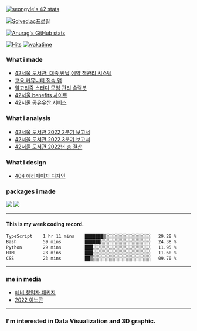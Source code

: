 [![seongyle's 42 stats](https://badge.mediaplus.ma/greenbinary/seongyle?1337Badge=off&UM6P=off)](https://github.com/oakoudad/badge42)


[![Solved.ac프로필](http://mazassumnida.wtf/api/v2/generate_badge?boj=dltjddus2)](https://solved.ac/dltjddus2)

[![Anurag's GitHub stats](https://github-readme-stats.vercel.app/api?username=YeonSeong-Lee)](https://github.com/anuraghazra/github-readme-stats)


[![Hits](https://hits.seeyoufarm.com/api/count/incr/badge.svg?url=https%3A%2F%2Fgithub.com%2FYeonSeong-Lee&count_bg=%2379C83D&title_bg=%23555555&icon=&icon_color=%23E7E7E7&title=hits&edge_flat=false)](https://hits.seeyoufarm.com)
[![wakatime](https://wakatime.com/badge/user/2f42ecac-18b3-4aea-9e84-70d3d28d0008.svg)](https://wakatime.com/@2f42ecac-18b3-4aea-9e84-70d3d28d0008)



### What i made
- [42서울 도서관: 대출,반납,예약 책관리 시스템](https://42library.kr/)
- [교육 커뮤니티 접속 앱](https://github.com/YeonSeong-Lee/HufsLifeAcademy_app)
- [알고리즘 스터디 모임 관리 슬랙봇](https://github.com/helloAlgorithms/RedKiKi)
- [42서울 benefits 사이트](https://benefit.42seoul.link/)
- [42서울 공유우산 서비스](https://github.com/YeonSeong-Lee/OpenUmbrella)


### What i analysis
- [42서울 도서관 2022 2분기 보고서](https://rpubs.com/yeonseong/jiphyeonjeon_2022_2Q)
- [42서울 도서관 2022 3분기 보고서](https://rpubs.com/yeonseong/jiphyeonjeon_2022_3Q)
- [42서울 도서관 2022년 총 결산](https://rpubs.com/yeonseong/jiphyeonjeon_2022_total)


### What i design
- [404 에러페이지 디자인](https://yeonseong-lee.github.io/web_graphics/blob/main/404.html)

### packages i made
 <a href="https://nodei.co/npm/az-generator/"><img src="https://nodei.co/npm/az-generator.png"></a>
 <a href="https://nodei.co/npm/korean-random-names-generator/"><img src="https://nodei.co/npm/korean-random-names-generator.png"></a>

---

#### This is my week coding record.
<!--START_SECTION:waka-->

```txt
TypeScript    1 hr 11 mins    ███████▒░░░░░░░░░░░░░░░░░   29.28 %
Bash          59 mins         ██████░░░░░░░░░░░░░░░░░░░   24.38 %
Python        29 mins         ███░░░░░░░░░░░░░░░░░░░░░░   11.95 %
HTML          28 mins         ███░░░░░░░░░░░░░░░░░░░░░░   11.60 %
CSS           23 mins         ██▒░░░░░░░░░░░░░░░░░░░░░░   09.70 %
```

<!--END_SECTION:waka-->
--- 

### me in media
<!-- - [4.19 장학회](https://www.hufs.ac.kr/user/boardList.action?command=view&page=34&boardId=41994&boardSeq=120667021) -->
- [예비 창업자 패키지](http://www.hufsnews.co.kr/news/articleView.html?idxno=21661)
- [2022 이노콘](https://platum.kr/archives/198709)
---
### I'm interested in Data Visualization and 3D graphic.



